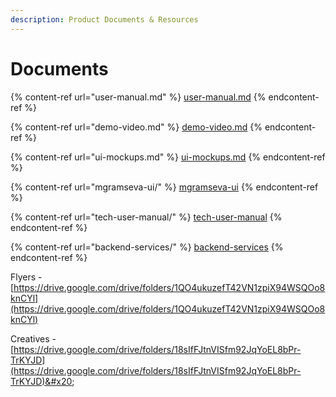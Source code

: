 ```yaml
---
description: Product Documents & Resources
---
```


# Documents

{% content-ref url="user-manual.md" %}
[user-manual.md](user-manual.md)
{% endcontent-ref %}

{% content-ref url="demo-video.md" %}
[demo-video.md](demo-video.md)
{% endcontent-ref %}

{% content-ref url="ui-mockups.md" %}
[ui-mockups.md](ui-mockups.md)
{% endcontent-ref %}

{% content-ref url="mgramseva-ui/" %}
[mgramseva-ui](mgramseva-ui/)
{% endcontent-ref %}

{% content-ref url="tech-user-manual/" %}
[tech-user-manual](tech-user-manual/)
{% endcontent-ref %}

{% content-ref url="backend-services/" %}
[backend-services](backend-services/)
{% endcontent-ref %}

Flyers - [https://drive.google.com/drive/folders/1QO4ukuzefT42VN1zpiX94WSQOo8knCYl](https://drive.google.com/drive/folders/1QO4ukuzefT42VN1zpiX94WSQOo8knCYl)

Creatives - [https://drive.google.com/drive/folders/18sIfFJtnVISfm92JqYoEL8bPr-TrKYJD](https://drive.google.com/drive/folders/18sIfFJtnVISfm92JqYoEL8bPr-TrKYJD)&#x20;
